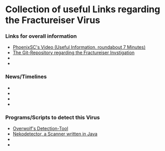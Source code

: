 # Collection of useful Links regarding the Fractureiser Virus

### Links for overall information

* [PhoenixSC's Video (Useful Information, roundabout 7  Minutes)](https://www.youtube.com/watch?v=BH925m0QKds&pp=ygUJcGhvZW5peHNj)
* [The Git-Repository regarding the Fractureiser Invstigation](https://github.com/fractureiser-investigation/fractureiser)
* 
* 

### News/Timelines

* 
* 
* 
* 

### Programs/Scripts to detect this Virus

* [Overwolf's Detection-Tool](https://github.com/overwolf/detection-tool)
* [Nekodetector, a Scanner written in Java](https://github.com/MCRcortex/nekodetector)
* 
* 
